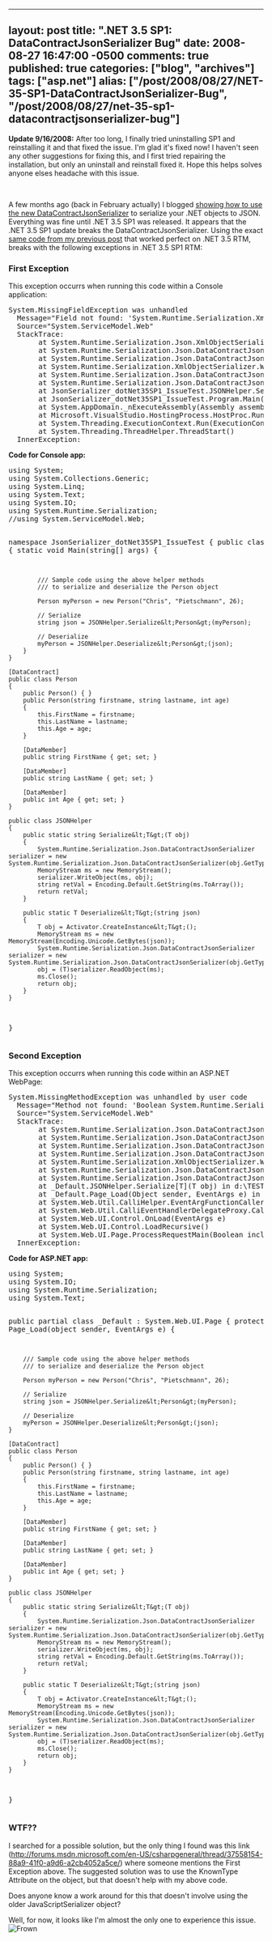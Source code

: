   ---
  layout: post
  title: ".NET 3.5 SP1: DataContractJsonSerializer Bug"
  date: 2008-08-27 16:47:00 -0500
  comments: true
  published: true
  categories: ["blog", "archives"]
  tags: ["asp.net"]
  alias: ["/post/2008/08/27/NET-35-SP1-DataContractJsonSerializer-Bug", "/post/2008/08/27/net-35-sp1-datacontractjsonserializer-bug"]
  ---
<!-- more -->
<p><strong>Update 9/16/2008:</strong> After too long, I finally tried uninstalling SP1 and reinstalling it and that fixed the issue. I'm glad it's fixed now! I haven't seen any other suggestions for fixing this, and I first tried repairing the installation, but only an uninstall and reinstall fixed it. Hope this helps solves anyone elses headache with this issue.</p>
<p>&nbsp;</p>
<p>A few months ago (back in February actually) I blogged <a href="/post/2008/02/NET-35-JSON-Serialization-using-the-DataContractJsonSerializer.aspx">showing how to use the new DataContractJsonSerializer</a> to serialize your .NET objects to JSON. Everything was fine until .NET 3.5 SP1 was released. It appears that the .NET 3.5 SP1 update breaks the DataContractJsonSerializer. Using the exact <a href="/post/2008/02/NET-35-JSON-Serialization-using-the-DataContractJsonSerializer.aspx">same code from my previous post</a> that worked perfect on .NET 3.5 RTM, breaks with the following exceptions in .NET 3.5 SP1 RTM:</p>
<h3>First Exception</h3>
<p>This exception occurrs when running this code within a Console application:</p>
<pre class="brush: plain; first-line: 1; tab-size: 4; toolbar: false; ">System.MissingFieldException was unhandled
  Message="Field not found: 'System.Runtime.Serialization.XmlObjectSerializerContext.serializerKnownDataContracts'."
  Source="System.ServiceModel.Web"
  StackTrace:
       at System.Runtime.Serialization.Json.XmlObjectSerializerWriteContextComplexJson..ctor(DataContractJsonSerializer serializer, DataContract rootTypeDataContract)
       at System.Runtime.Serialization.Json.DataContractJsonSerializer.InternalWriteObjectContent(XmlWriterDelegator writer, Object graph)
       at System.Runtime.Serialization.Json.DataContractJsonSerializer.InternalWriteObject(XmlWriterDelegator writer, Object graph)
       at System.Runtime.Serialization.XmlObjectSerializer.WriteObjectHandleExceptions(XmlWriterDelegator writer, Object graph)
       at System.Runtime.Serialization.Json.DataContractJsonSerializer.WriteObject(XmlDictionaryWriter writer, Object graph)
       at System.Runtime.Serialization.Json.DataContractJsonSerializer.WriteObject(Stream stream, Object graph)
       at JsonSerializer_dotNet35SP1_IssueTest.JSONHelper.Serialize[T](T obj) in D:\TEST\JsonSerializer_dotNet35SP1_IssueTest\JsonSerializer_dotNet35SP1_IssueTest\Program.cs:line 56
       at JsonSerializer_dotNet35SP1_IssueTest.Program.Main(String[] args) in D:\TEST\JsonSerializer_dotNet35SP1_IssueTest\JsonSerializer_dotNet35SP1_IssueTest\Program.cs:line 22
       at System.AppDomain._nExecuteAssembly(Assembly assembly, String[] args)
       at Microsoft.VisualStudio.HostingProcess.HostProc.RunUsersAssembly()
       at System.Threading.ExecutionContext.Run(ExecutionContext executionContext, ContextCallback callback, Object state)
       at System.Threading.ThreadHelper.ThreadStart()
  InnerException:</pre>
<p><strong>Code for Console app: </strong></p>
<pre class="brush: c-sharp; first-line: 1; tab-size: 4; toolbar: false; ">using System;
using System.Collections.Generic;
using System.Linq;
using System.Text;
using System.IO;
using System.Runtime.Serialization;
//using System.ServiceModel.Web;

namespace JsonSerializer_dotNet35SP1_IssueTest
{
    public class Program
    {
        static void Main(string[] args)
        {

            /// Sample code using the above helper methods
            /// to serialize and deserialize the Person object

            Person myPerson = new Person("Chris", "Pietschmann", 26);

            // Serialize
            string json = JSONHelper.Serialize&lt;Person&gt;(myPerson);

            // Deserialize
            myPerson = JSONHelper.Deserialize&lt;Person&gt;(json);
        }
    }

    [DataContract]
    public class Person
    {
        public Person() { }
        public Person(string firstname, string lastname, int age)
        {
            this.FirstName = firstname;
            this.LastName = lastname;
            this.Age = age;
        }

        [DataMember]
        public string FirstName { get; set; }

        [DataMember]
        public string LastName { get; set; }

        [DataMember]
        public int Age { get; set; }
    }

    public class JSONHelper
    {
        public static string Serialize&lt;T&gt;(T obj)
        {
            System.Runtime.Serialization.Json.DataContractJsonSerializer serializer = new System.Runtime.Serialization.Json.DataContractJsonSerializer(obj.GetType());
            MemoryStream ms = new MemoryStream();
            serializer.WriteObject(ms, obj);
            string retVal = Encoding.Default.GetString(ms.ToArray());
            return retVal;
        }

        public static T Deserialize&lt;T&gt;(string json)
        {
            T obj = Activator.CreateInstance&lt;T&gt;();
            MemoryStream ms = new MemoryStream(Encoding.Unicode.GetBytes(json));
            System.Runtime.Serialization.Json.DataContractJsonSerializer serializer = new System.Runtime.Serialization.Json.DataContractJsonSerializer(obj.GetType());
            obj = (T)serializer.ReadObject(ms);
            ms.Close();
            return obj;
        }
    }
} </pre>
<h3>Second Exception</h3>
<p>This exception occurrs when running this code within an ASP.NET WebPage:</p>
<pre class="brush: plain; first-line: 1; tab-size: 4; toolbar: false; ">System.MissingMethodException was unhandled by user code
  Message="Method not found: 'Boolean System.Runtime.Serialization.DataContract.get_IsReference()'."
  Source="System.ServiceModel.Web"
  StackTrace:
       at System.Runtime.Serialization.Json.DataContractJsonSerializer.CheckIfTypeIsReference(DataContract dataContract)
       at System.Runtime.Serialization.Json.DataContractJsonSerializer.get_RootContract()
       at System.Runtime.Serialization.Json.DataContractJsonSerializer.InternalWriteObjectContent(XmlWriterDelegator writer, Object graph)
       at System.Runtime.Serialization.Json.DataContractJsonSerializer.InternalWriteObject(XmlWriterDelegator writer, Object graph)
       at System.Runtime.Serialization.XmlObjectSerializer.WriteObjectHandleExceptions(XmlWriterDelegator writer, Object graph)
       at System.Runtime.Serialization.Json.DataContractJsonSerializer.WriteObject(XmlDictionaryWriter writer, Object graph)
       at System.Runtime.Serialization.Json.DataContractJsonSerializer.WriteObject(Stream stream, Object graph)
       at _Default.JSONHelper.Serialize[T](T obj) in d:\TEST\JsonSerializer_dotNet35SP1_IssueTest_ASPNET\Default.aspx.cs:line 55
       at _Default.Page_Load(Object sender, EventArgs e) in d:\TEST\JsonSerializer_dotNet35SP1_IssueTest_ASPNET\Default.aspx.cs:line 22
       at System.Web.Util.CalliHelper.EventArgFunctionCaller(IntPtr fp, Object o, Object t, EventArgs e)
       at System.Web.Util.CalliEventHandlerDelegateProxy.Callback(Object sender, EventArgs e)
       at System.Web.UI.Control.OnLoad(EventArgs e)
       at System.Web.UI.Control.LoadRecursive()
       at System.Web.UI.Page.ProcessRequestMain(Boolean includeStagesBeforeAsyncPoint, Boolean includeStagesAfterAsyncPoint)
  InnerException:</pre>
<p><strong>Code for ASP.NET app:</strong></p>
<pre class="brush: c-sharp; first-line: 1; tab-size: 4; toolbar: false; ">using System;
using System.IO;
using System.Runtime.Serialization;
using System.Text;

public partial class _Default : System.Web.UI.Page
{
    protected void Page_Load(object sender, EventArgs e)
    {

        /// Sample code using the above helper methods
        /// to serialize and deserialize the Person object

        Person myPerson = new Person("Chris", "Pietschmann", 26);

        // Serialize
        string json = JSONHelper.Serialize&lt;Person&gt;(myPerson);

        // Deserialize
        myPerson = JSONHelper.Deserialize&lt;Person&gt;(json);
    }

    [DataContract]
    public class Person
    {
        public Person() { }
        public Person(string firstname, string lastname, int age)
        {
            this.FirstName = firstname;
            this.LastName = lastname;
            this.Age = age;
        }

        [DataMember]
        public string FirstName { get; set; }

        [DataMember]
        public string LastName { get; set; }

        [DataMember]
        public int Age { get; set; }
    }

    public class JSONHelper
    {
        public static string Serialize&lt;T&gt;(T obj)
        {
            System.Runtime.Serialization.Json.DataContractJsonSerializer serializer = new System.Runtime.Serialization.Json.DataContractJsonSerializer(obj.GetType());
            MemoryStream ms = new MemoryStream();
            serializer.WriteObject(ms, obj);
            string retVal = Encoding.Default.GetString(ms.ToArray());
            return retVal;
        }

        public static T Deserialize&lt;T&gt;(string json)
        {
            T obj = Activator.CreateInstance&lt;T&gt;();
            MemoryStream ms = new MemoryStream(Encoding.Unicode.GetBytes(json));
            System.Runtime.Serialization.Json.DataContractJsonSerializer serializer = new System.Runtime.Serialization.Json.DataContractJsonSerializer(obj.GetType());
            obj = (T)serializer.ReadObject(ms);
            ms.Close();
            return obj;
        }
    }
}</pre>
<h3>WTF??</h3>
<p>I searched for a possible solution, but the only thing I found was this link (<a href="http://forums.msdn.microsoft.com/en-US/csharpgeneral/thread/37558154-88a9-41f0-a9d6-a2cb4052a5ce/">http://forums.msdn.microsoft.com/en-US/csharpgeneral/thread/37558154-88a9-41f0-a9d6-a2cb4052a5ce/</a>) where someone mentions the First Exception above. The suggested solution was to use the KnownType Attribute on the object, but that doesn't help with my above code.</p>
<p>Does anyone know a work around for this that doesn't involve using the older JavaScriptSerializer object?</p>
<p>Well, for now, it looks like I'm almost the only one to experience this issue. <img title="Frown" src="/admin/tiny_mce/plugins/emotions/images/smiley-frown.gif" alt="Frown" border="0" /></p>

